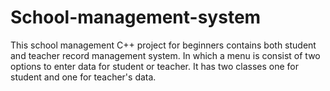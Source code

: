 # School-management-system
This school management C++ project for beginners contains both student and teacher record management system. In which a menu is consist of two options to enter data for student or teacher. It has two classes one for student and one for teacher's data.
